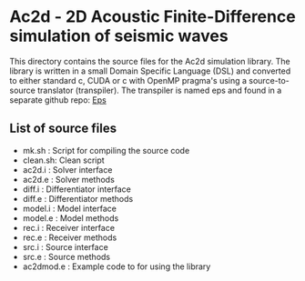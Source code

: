 #  Ac2d - 2D Acoustic Finite-Difference simulation of seismic waves

This directory contains the source files for the Ac2d simulation library.
The library is written in a small Domain Specific Language (DSL)
and converted to either standard c, CUDA or c with OpenMP pragma's
using a source-to-source translator (transpiler). 
The transpiler is named eps and found in a separate github repo: 
[Eps](https://github.com/barntsen/Eps.git)

## List of source files
- mk.sh   : Script for compiling the source code
- clean.sh: Clean script
- ac2d.i  : Solver interface
- ac2d.e  : Solver methods
- diff.i  : Differentiator interface
- diff.e  : Differentiator methods
- model.i : Model interface
- model.e : Model methods
- rec.i   : Receiver interface
- rec.e   : Receiver methods
- src.i   : Source interface
- src.e   : Source methods
- ac2dmod.e : Example code to for using the library




